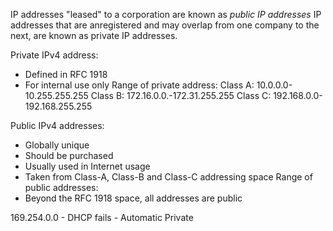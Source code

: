 IP addresses "leased" to a corporation are known as *public IP addresses*
IP addresses that are anregistered and may overlap from one company to the next, are known as private IP addresses.

Private IPv4 address:
- Defined in RFC 1918
- For internal use only
Range of private address:
Class A: 10.0.0.0-10.255.255.255
Class B: 172.16.0.0.-172.31.255.255
Class C: 192.168.0.0-192.168.255.255

Public IPv4 addresses:
- Globally unique
- Should be purchased
- Usually used in Internet usage
- Taken from Class-A, Class-B and Class-C addressing space
Range of public addresses:
- Beyond the RFC 1918 space, all addresses are public

169.254.0.0 - DHCP fails - Automatic Private